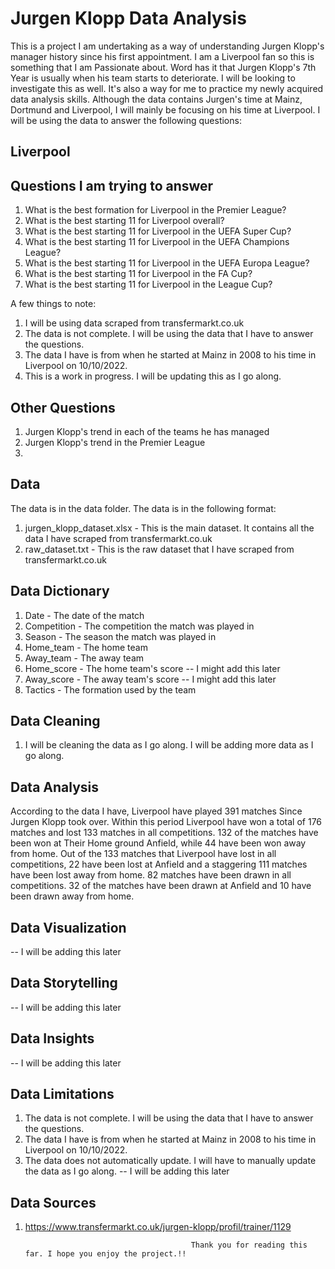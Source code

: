 # Jurgen Klopp Data Analysis
This is a project I am undertaking as a way of understanding Jurgen Klopp's manager history since his first appointment. I am a Liverpool fan so this is something that I am Passionate about. Word has it that Jurgen Klopp's 7th Year is usually when his team starts to deteriorate. I will be looking to investigate this as well. It's also a way for me to practice my newly acquired data analysis skills. Although the data contains Jurgen's time at Mainz, Dortmund and Liverpool, I will mainly be focusing on his time at Liverpool. I will be using the data to answer the following questions:

## Liverpool
## Questions I am trying to answer
1. What is the best formation for Liverpool in the Premier League?
2. What is the best starting 11 for Liverpool overall?
3. What is the best starting 11 for Liverpool in the UEFA Super Cup?
4. What is the best starting 11 for Liverpool in the UEFA Champions League?
5. What is the best starting 11 for Liverpool in the UEFA Europa League?
6. What is the best starting 11 for Liverpool in the FA Cup?
7. What is the best starting 11 for Liverpool in the League Cup?

A few things to note:
1. I will be using data scraped from transfermarkt.co.uk
2. The data is not complete. I will be using the data that I have to answer the questions.
3. The data I have is from when he started at Mainz in 2008 to his time in Liverpool on 10/10/2022.
4. This is a work in progress. I will be updating this as I go along.

## Other Questions
1. Jurgen Klopp's trend in each of the teams he has managed
2. Jurgen Klopp's trend in the Premier League
3. 

## Data
The data is in the data folder. The data is in the following format:
1. jurgen_klopp_dataset.xlsx - This is the main dataset. It contains all the data I have scraped from transfermarkt.co.uk
2. raw_dataset.txt - This is the raw dataset that I have scraped from transfermarkt.co.uk

## Data Dictionary
1. Date - The date of the match
2. Competition - The competition the match was played in
3. Season - The season the match was played in
4. Home_team - The home team
5. Away_team - The away team
6. Home_score - The home team's score -- I might add this later
7. Away_score - The away team's score -- I might add this later
8. Tactics - The formation used by the team

## Data Cleaning
1. I will be cleaning the data as I go along. I will be adding more data as I go along.

## Data Analysis
According to the data I have, Liverpool have played 391 matches Since Jurgen Klopp took over. Within this period Liverpool have 
won a total of 176 matches and lost 133 matches in all competitions. 132 of the matches have been won at Their Home ground Anfield, while 44 have been won away from home.
Out of the 133 matches that Liverpool have lost in all competitions, 22 have been lost at Anfield and a staggering 111 matches have been lost away from home. 82 matches have been drawn in all competitions. 32 of the matches have been drawn at Anfield and 10 have been drawn away from home.
## Data Visualization
-- I will be adding this later

## Data Storytelling
-- I will be adding this later

## Data Insights
-- I will be adding this later

## Data Limitations
1. The data is not complete. I will be using the data that I have to answer the questions.
2. The data I have is from when he started at Mainz in 2008 to his time in Liverpool on 10/10/2022.
3. The data does not automatically update. I will have to manually update the data as I go along. -- I will be adding this later

## Data Sources
1. https://www.transfermarkt.co.uk/jurgen-klopp/profil/trainer/1129


                                            Thank you for reading this far. I hope you enjoy the project.!!
